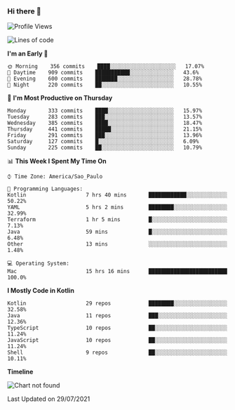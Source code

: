 ### Hi there 👋

<!--
**fernandonogueira/fernandonogueira** is a ✨ _special_ ✨ repository because its `README.md` (this file) appears on your GitHub profile.

Here are some ideas to get you started:

- 🔭 I’m currently working on ...
- 🌱 I’m currently learning ...
- 👯 I’m looking to collaborate on ...
- 🤔 I’m looking for help with ...
- 💬 Ask me about ...
- 📫 How to reach me: ...
- 😄 Pronouns: ...
- ⚡ Fun fact: ...
-->

<!--START_SECTION:waka-->
![Profile Views](http://img.shields.io/badge/Profile%20Views-1-blue)

![Lines of code](https://img.shields.io/badge/From%20Hello%20World%20I%27ve%20Written-467132%20lines%20of%20code-blue)

**I'm an Early 🐤** 

```text
🌞 Morning    356 commits    ████░░░░░░░░░░░░░░░░░░░░░   17.07% 
🌆 Daytime    909 commits    ███████████░░░░░░░░░░░░░░   43.6% 
🌃 Evening    600 commits    ███████░░░░░░░░░░░░░░░░░░   28.78% 
🌙 Night      220 commits    ██░░░░░░░░░░░░░░░░░░░░░░░   10.55%

```
📅 **I'm Most Productive on Thursday** 

```text
Monday       333 commits    ████░░░░░░░░░░░░░░░░░░░░░   15.97% 
Tuesday      283 commits    ███░░░░░░░░░░░░░░░░░░░░░░   13.57% 
Wednesday    385 commits    ████░░░░░░░░░░░░░░░░░░░░░   18.47% 
Thursday     441 commits    █████░░░░░░░░░░░░░░░░░░░░   21.15% 
Friday       291 commits    ███░░░░░░░░░░░░░░░░░░░░░░   13.96% 
Saturday     127 commits    █░░░░░░░░░░░░░░░░░░░░░░░░   6.09% 
Sunday       225 commits    ██░░░░░░░░░░░░░░░░░░░░░░░   10.79%

```


📊 **This Week I Spent My Time On** 

```text
⌚︎ Time Zone: America/Sao_Paulo

💬 Programming Languages: 
Kotlin                   7 hrs 40 mins       ████████████░░░░░░░░░░░░░   50.22% 
YAML                     5 hrs 2 mins        ████████░░░░░░░░░░░░░░░░░   32.99% 
Terraform                1 hr 5 mins         █░░░░░░░░░░░░░░░░░░░░░░░░   7.13% 
Java                     59 mins             █░░░░░░░░░░░░░░░░░░░░░░░░   6.48% 
Other                    13 mins             ░░░░░░░░░░░░░░░░░░░░░░░░░   1.48%

💻 Operating System: 
Mac                      15 hrs 16 mins      █████████████████████████   100.0%

```

**I Mostly Code in Kotlin** 

```text
Kotlin                   29 repos            ████████░░░░░░░░░░░░░░░░░   32.58% 
Java                     11 repos            ███░░░░░░░░░░░░░░░░░░░░░░   12.36% 
TypeScript               10 repos            ██░░░░░░░░░░░░░░░░░░░░░░░   11.24% 
JavaScript               10 repos            ██░░░░░░░░░░░░░░░░░░░░░░░   11.24% 
Shell                    9 repos             ██░░░░░░░░░░░░░░░░░░░░░░░   10.11%

```


**Timeline**

![Chart not found](https://raw.githubusercontent.com/fernandonogueira/fernandonogueira/master/charts/bar_graph.png) 


 Last Updated on 29/07/2021
<!--END_SECTION:waka-->
